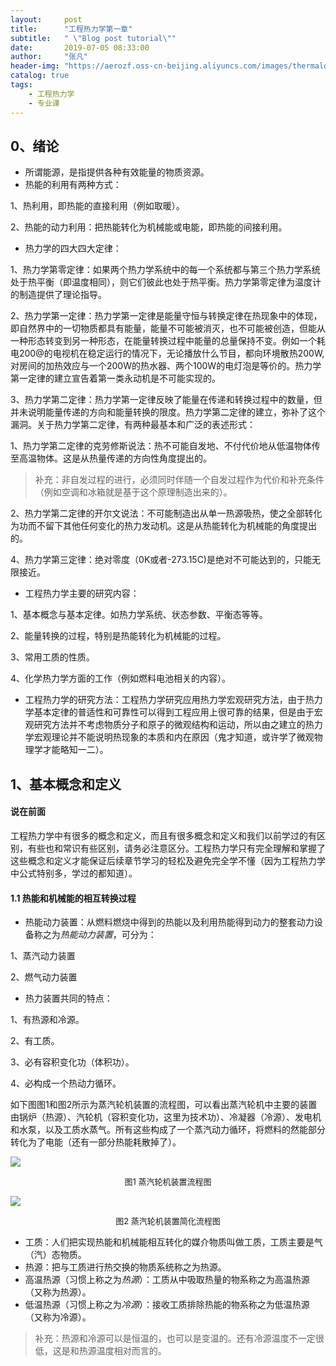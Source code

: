 ```yaml
---
layout:     post
title:      "工程热力学第一章"
subtitle:   " \"Blog post tutorial\""
date:       2019-07-05 08:33:00
author:     "张凡"
header-img: "https://aerozf.oss-cn-beijing.aliyuncs.com/images/thermaldynamics.jpg"
catalog: true
tags:
    - 工程热力学
    - 专业课
---
```


## 0、绪论
- 所谓能源，是指提供各种有效能量的物质资源。
- 热能的利用有两种方式：

1、热利用，即热能的直接利用（例如取暖）。
 
2、热能的动力利用：把热能转化为机械能或电能，即热能的间接利用。

- 热力学的四大四大定律：

1、热力学第零定律：如果两个热力学系统中的每一个系统都与第三个热力学系统处于热平衡（即温度相同），则它们彼此也处于热平衡。热力学第零定律为温度计的制造提供了理论指导。

2、热力学第一定律：热力学第一定律是能量守恒与转换定律在热现象中的体现，即自然界中的一切物质都具有能量，能量不可能被消灭，也不可能被创造，但能从一种形态转变到另一种形态，在能量转换过程中能量的总量保持不变。例如一个耗电200@的电视机在稳定运行的情况下，无论播放什么节目，都向环境散热200W,对房间的加热效应与一个200W的热水器、两个100W的电灯泡是等价的。热力学第一定律的建立宣告着第一类永动机是不可能实现的。

3、热力学第二定律：热力学第一定律反映了能量在传递和转换过程中的数量，但并未说明能量传递的方向和能量转换的限度。热力学第二定律的建立，弥补了这个漏洞。关于热力学第二定律，有两种最基本和广泛的表述形式：

  1、热力学第二定律的克劳修斯说法：热不可能自发地、不付代价地从低温物体传至高温物体。这是从热量传递的方向性角度提出的。
  
  > 补充：非自发过程的进行，必须同时伴随一个自发过程作为代价和补充条件（例如空调和冰箱就是基于这个原理制造出来的）。
  
  2、热力学第二定律的开尔文说法：不可能制造出从单一热源吸热，使之全部转化为功而不留下其他任何变化的热力发动机。这是从热能转化为机械能的角度提出的。
  
4、热力学第三定律：绝对零度（0K或者-273.15C)是绝对不可能达到的，只能无限接近。
- 工程热力学主要的研究内容：

1、基本概念与基本定律。如热力学系统、状态参数、平衡态等等。

2、能量转换的过程，特别是热能转化为机械能的过程。

3、常用工质的性质。

4、化学热力学方面的工作（例如燃料电池相关的内容）。

- 工程热力学的研究方法：工程热力学研究应用热力学宏观研究方法，由于热力学基本定律的普适性和可靠性可以得到工程应用上很可靠的结果，但是由于宏观研究方法并不考虑物质分子和原子的微观结构和运动，所以由之建立的热力学宏观理论并不能说明热现象的本质和内在原因（鬼才知道，或许学了微观物理学才能略知一二）。

## 1、基本概念和定义
#### 说在前面
工程热力学中有很多的概念和定义，而且有很多概念和定义和我们以前学过的有区别，有些也和常识有些区别，请务必注意区分。工程热力学只有完全理解和掌握了这些概念和定义才能保证后续章节学习的轻松及避免完全学不懂（因为工程热力学中公式特别多，学过的都知道）。

#### 1.1 热能和机械能的相互转换过程
- 热能动力装置：从燃料燃烧中得到的热能以及利用热能得到动力的整套动力设备称之为*热能动力装置*，可分为：

1、蒸汽动力装置 

2、燃气动力装置
 
- 热力装置共同的特点：

1、有热源和冷源。

2、有工质。

3、必有容积变化功（体积功）。

4、必构成一个热动力循环。

如下图图1和图2所示为蒸汽轮机装置的流程图，可以看出蒸汽轮机中主要的装置由锅炉（热源）、汽轮机（容积变化功，这里为技术功）、冷凝器（冷源）、发电机和水泵，以及工质水蒸气。所有这些构成了一个蒸汽动力循环，将燃料的然能部分转化为了电能（还有一部分热能耗散掉了）。

![](https://aerozf.oss-cn-beijing.aliyuncs.com/images/thermal2.png)
<div align="center" markdown="0"><font size="2">图1 蒸汽轮机装置流程图</font> </div>

![](https://aerozf.oss-cn-beijing.aliyuncs.com/images/thermal1.png)
<div align="center" markdown="0"><font size="2">图2 蒸汽轮机装置简化流程图</font> </div>

- 工质：人们把实现热能和机械能相互转化的媒介物质叫做工质，工质主要是气（汽）态物质。
- 热源：把与工质进行热交换的物质系统称之为热源。
- 高温热源（习惯上称之为*热源*）：工质从中吸取热量的物系称之为高温热源（又称为热源）。
- 低温热源（习惯上称之为*冷源*）：接收工质排除热能的物系称之为低温热源（又称为冷源）。 
> 补充：热源和冷源可以是恒温的，也可以是变温的。还有冷源温度不一定很低，这是和热源温度相对而言的。



























